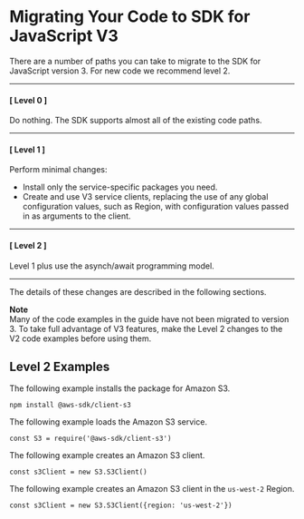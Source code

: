 # Migrating Your Code to SDK for JavaScript V3<a name="migrating-to-v2"></a>

There are a number of paths you can take to migrate to the SDK for JavaScript version 3\. For new code we recommend level 2\.

------
#### [ Level 0 ]

Do nothing\. The SDK supports almost all of the existing code paths\.

------
#### [ Level 1 ]

Perform minimal changes:
+ Install only the service\-specific packages you need\.
+ Create and use V3 service clients, replacing the use of any global configuration values, such as Region, with configuration values passed in as arguments to the client\.

------
#### [ Level 2 ]

Level 1 plus use the asynch/await programming model\.

------

The details of these changes are described in the following sections\.

**Note**  
Many of the code examples in the guide have not been migrated to version 3\. To take full advantage of V3 features, make the Level 2 changes to the V2 code examples before using them\.

## Level 2 Examples<a name="level2-examples"></a>

The following example installs the package for Amazon S3\. 

```
npm install @aws-sdk/client-s3
```

The following example loads the Amazon S3 service\.

```
const S3 = require('@aws-sdk/client-s3')
```

The following example creates an Amazon S3 client\.

```
const s3Client = new S3.S3Client()
```

The following example creates an Amazon S3 client in the `us-west-2` Region\. 

```
const s3Client = new S3.S3Client({region: 'us-west-2'})
```